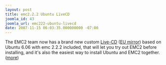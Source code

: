 ```yaml
---
layout: post
title: emc2.2.2 Ubuntu LiveCD
joomla_id: 43
joomla_url: emc222-ubuntu-livecd
date: 2007-11-15 06:03:35.000000000 -07:00
---
```

The EMC2 team now has a brand new custom <a title="LiveCD" target="_blank" href="iso/emc2.2.2-1-ubuntu6.06-desktop-i386.iso">Live-CD</a>  (<a target="_blank" href="http://dsplabs.utt.ro/~juve/emc/">EU mirror</a>) based on Ubuntu 6.06 with emc 2.2.2 included, that will let you try out EMC2 before installing, and it's also the easiest way to install Ubuntu and EMC2 together. (<a href="index.php?option=com_content&amp;task=view&amp;id=21&amp;Itemid=4">more</a>)

